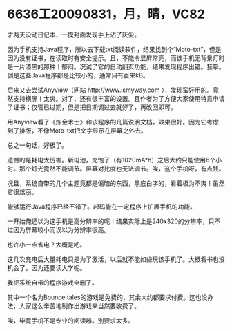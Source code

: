 # 6636工20090831，月，晴，VC82

才两天没动日记本，一摸封面发现手上沾了灰尘。

因为手机支持Java程序，所以去下载txt阅读软件，结果找到个“Moto-txt”，但是因为没有证书，在读取时有安全提示。且，不能令显屏常亮，而该手机无背景灯时是一片漆黑的那种！郁闷。况试了它的自动翻页功能，结果发现程序出错。狂晕。倒是这些Java程序都是比较小的，通常只有百来kB。

后来又去尝试Anyview（网站 http://www.ismyway.com ），发现蛮好用的。竟然支持横屏！太爽。对了，还有很丰富的设置。且作者为了方便大家使用特意申请了证书；仅管已过期，但是把日期调过去就好了，再改回即可。

用Anyview看了《炼金术士》和该程序的几篇说明文档，效果很好。因为它考虑到了排版，不像Moto-txt把文字显示在屏幕之外去。

总之一句话，好极了。

遗憾的是耗电太厉害。新电池，充饱了（有1020mA*h）之后大约只能使用6个小时。那个灯光竟然不能调节。屏幕对比度也无法调节。唉，这个手机呀，有点残。

况且，系统自带的几个主题竟都是偏暗的东西，黑底白字的，看着极为不爽！虽然它很炫丽。

能够运行Java程序已经不错了。起码能在一定程序上扩展手机的功能。

一开始俺还以为这手机是高分辨率的呢！结果实际上是240x320的分辨率，只不过因为屏幕较小而误以为分辨率很高。

也许小一点省电？大概是吧。

这几次充电后大量耗电只是为了激活，以后就不能如些玩该手机了。大概看书也没机会了，因为还要读大学呢。

我把系统自带的程序游戏全删了。

其中一个名为Bounce tales的游戏是免费的，其余大约都要求付费。这也没办法，人家这么辛苦地制作出游戏来当然要收费了。

唉，毕竟手机不是专业的阅读器。别要求太多。
